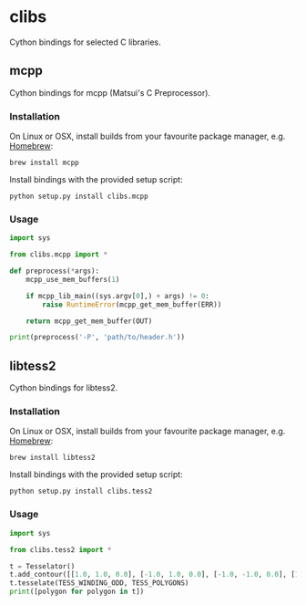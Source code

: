 # clibs
Cython bindings for selected C libraries.

## mcpp 

Cython bindings for mcpp (Matsui's C Preprocessor).

### Installation

On Linux or OSX, install builds from your favourite package manager, e.g. [Homebrew](http://brew.sh/):
```
brew install mcpp
```

Install bindings with the provided setup script:
```
python setup.py install clibs.mcpp
```

### Usage

```python
import sys

from clibs.mcpp import *

def preprocess(*args):
    mcpp_use_mem_buffers(1)

    if mcpp_lib_main((sys.argv[0],) + args) != 0:
        raise RuntimeError(mcpp_get_mem_buffer(ERR))

    return mcpp_get_mem_buffer(OUT)

print(preprocess('-P', 'path/to/header.h'))
```

## libtess2 

Cython bindings for libtess2.

### Installation

On Linux or OSX, install builds from your favourite package manager, e.g. [Homebrew](http://brew.sh/):
```
brew install libtess2
```

Install bindings with the provided setup script:
```
python setup.py install clibs.tess2
```

### Usage

```python
import sys

from clibs.tess2 import *

t = Tesselator()
t.add_contour([[1.0, 1.0, 0.0], [-1.0, 1.0, 0.0], [-1.0, -1.0, 0.0], [1.0, -1.0, 0.0]])
t.tesselate(TESS_WINDING_ODD, TESS_POLYGONS)
print([polygon for polygon in t])
```